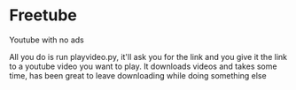 # Freetube
Youtube with no ads

All you do is run playvideo.py, it'll ask you for the link and you give it the link to a youtube video you want to play. It downloads videos and takes some time, has been great to leave downloading while doing something else